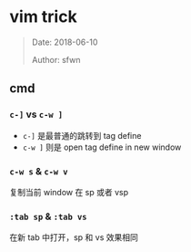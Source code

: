 # vim trick

> Date:  2018-06-10
>
> Author: sfwn

## cmd

### `c-]` vs `c-w ]`
- `c-]` 是最普通的跳转到 tag define
- `c-w ]` 则是 open tag define in new window

### `c-w s` & `c-w v`
复制当前 window 在 sp 或者 vsp

### `:tab sp` & `:tab vs`
在新 tab 中打开，sp 和 vs 效果相同

